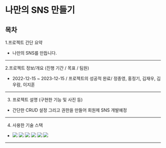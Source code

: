 
# 나만의 SNS 만들기

## 목차
1.프로젝트 간단 요약
* 나만의 SNS를 만듭니다.
---
2.프로젝트 정보/개요 (진행 기간 / 목표 / 팀원)
* 2022-12-15 ~ 2023-12-15 / 프로젝트의 성공적 완료/ 정종영, 홍정기, 김재우, 김우람, 이지훈
---
3. 프로젝트 설명 (구현한 기능 및 사진 등)
* 간단한 CRUD 설정 그리고 권한을 만들어 회원제 SNS 개발예정

---
4. 사용한 기술 스택
* <img src="https://img.shields.io/badge/GIT-E44C30?style=for-the-badge&logo=git&logoColor=white"> <img src="https://img.shields.io/badge/JavaScript-323330?style=for-the-badge&logo=javascript&logoColor=F7DF1E"> <img src="https://img.shields.io/badge/Spring_Boot-F2F4F9?style=for-the-badge&logo=spring-boot"> <img src="https://img.shields.io/badge/React_Native-20232A?style=for-the-badge&logo=react&logoColor=61DAFB"> <img src="https://img.shields.io/badge/Hibernate-59666C?style=for-the-badge&logo=Hibernate&logoColor=white"> <img src="https://img.shields.io/badge/Spring_Security-6DB33F?style=for-the-badge&logo=Spring-Security&logoColor=white">


---
